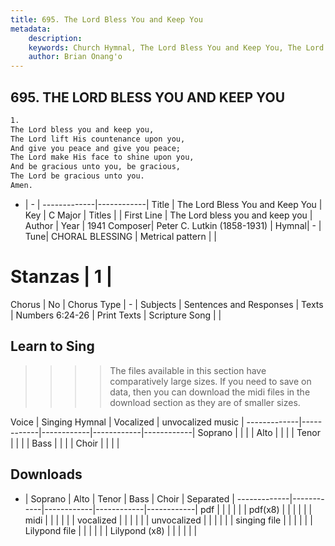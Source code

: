 ```yaml
---
title: 695. The Lord Bless You and Keep You
metadata:
    description: 
    keywords: Church Hymnal, The Lord Bless You and Keep You, The Lord bless you and keep you, 
    author: Brian Onang'o
---
```



## 695. THE LORD BLESS YOU AND KEEP YOU

```txt
1.
The Lord bless you and keep you,
The Lord lift His countenance upon you,
And give you peace and give you peace;
The Lord make His face to shine upon you,
And be gracious unto you, be gracious,
The Lord be gracious unto you.
Amen.
```

- |   -  |
-------------|------------|
Title | The Lord Bless You and Keep You |
Key | C Major |
Titles |  |
First Line | The Lord bless you and keep you |
Author | 
Year | 1941
Composer| Peter C. Lutkin (1858-1931) |
Hymnal|  - |
Tune| CHORAL BLESSING |
Metrical pattern | |
# Stanzas | 1 |
Chorus | No |
Chorus Type | - |
Subjects | Sentences and Responses |
Texts | Numbers 6:24-26 |
Print Texts | 
Scripture Song |  |
  
## Learn to Sing

>>>> The files available in this section have comparatively large sizes. If you need to save on data, then you can download the midi files in the download section as they are of smaller sizes.

Voice |  Singing Hymnal | Vocalized | unvocalized music |
-------------|------------|------------|------------|------------|
Soprano | | | |
Alto | | | |
Tenor | | | |
Bass | | | |
Choir | | | |

## Downloads

- |  Soprano | Alto | Tenor | Bass | Choir | Separated |
-------------|------------|------------|------------|------------|
pdf | | | | | |
pdf(x8) | | | | | |
midi | | | | | |
vocalized | | | | | |
unvocalized | | | | | |
singing file | | | | | |
Lilypond file | | | | | |
Lilypond (x8) | | | | | |
  